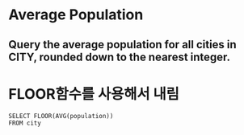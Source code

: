 # Average Population
## Query the average population for all cities in CITY, rounded down to the nearest integer.

# FLOOR함수를 사용해서 내림
```
SELECT FLOOR(AVG(population))
FROM city

```